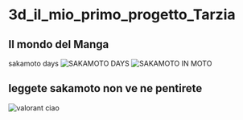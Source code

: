 # 3d_il_mio_primo_progetto_Tarzia
## Il mondo del Manga
sakamoto days
![SAKAMOTO DAYS](https://images.everyeye.it/img-notizie/sakamoto-days-scoppiettante-capitolo-esordisce-jump-v3-482535.jpg)
![SAKAMOTO IN MOTO](https://www.otaquest.com/wp-content/uploads/2021/04/1af0a69682e7e3c410faa4e7d0a22c07c13d3c60_s2_n1-1024x717.png)
## leggete sakamoto non ve ne pentirete
![valorant](https://www.google.com/url?sa=i&url=https%3A%2F%2Fhdqwalls.com%2Fyoru-valorant-5k-wallpaper&psig=AOvVaw0UWcl3wgZLHLu71QYbLNbl&ust=1639643157600000&source=images&cd=vfe&ved=0CAsQjRxqFwoTCJDp7PKw5fQCFQAAAAAdAAAAABAD)
ciao
